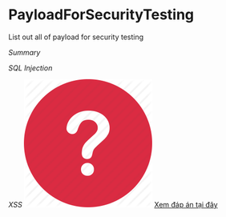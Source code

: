 # PayloadForSecurityTesting
List out all of payload for security testing

*Summary*

_SQL Injection_

_XSS_ 
![](question.png) [Xem đáp án tại đây](Q1.md)
